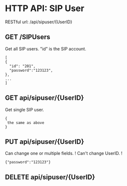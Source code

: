 # HTTP API: SIP User
RESTful url:  /api/sipuser/{UserID}

## GET /SIPUsers
Get all SIP users. "id" is the SIP account.
```
[
{
  "id": "201",
  "password":"123123",
},
...
]
```
## GET api/sipuser/{UserID}
Get single SIP user.

```
{
 the same as above
}
```

## PUT api/sipuser/{UserID}
Can change one or multiple fields. 
! Can't change UserID. !

```
{"password":"123123"}
```

## DELETE api/sipuser/{UserID}


